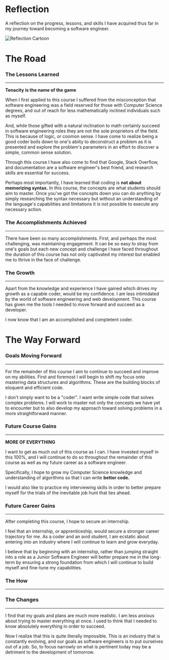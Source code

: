 # Reflection

A reflection on the progress, lessons, and skills I have acquired thus far in my journey toward becoming a software engineer.

![Reflection Cartoon](https://live.staticflickr.com/4833/31284205807_a2e1400b81_b.jpg)

# The Road

### The Lessons Learned

---

**Tenacity is the name of the game**

When I first applied to this course I suffered from the misconception that software engineering was a field reserved for those with Computer Science degrees, and out of reach for less mathematically inclined individuals such as myself.

And, while those gifted with a natural inclination to math certainly succeed in software engineering roles they are not the sole proprietors of the field. This is because of logic, or coomon sense. I have come to realize being a good coder boils down to one's abiity to deconstruct a problem as it is presented and explore the problem's parameters in an effort to discover a simple, common sense solution.

Through this course I have also come to find that Google, Stack Overflow, and documentation are a software engineer's best friend, and research skills are essential for success.

Perhaps most importantly, I have learned that coding is **not about memorizing syntax.** In this course, the concepts are what students should aim to master. Once you've got the concepts down you can do anything by simply researching the syntax necessary but without an understanding of the language's capabilities and limitations it is not possible to execute any necessary action.

### The Accomplishments Achieved

---

There have been so many accomplishments. First, and perhaps the most challenging, was maintaining engagement. It can be so easy to stray from one's goals but each new concept and challenge I have faced throughout the duration of this course has not only captivated my interest but enabled me to thrive in the face of challenge.

### The Growth

---

Apart from the knowledge and experience I have gained which drives my growth as a capable coder, would be my confidence. I am less intimidated by the world of software engineering and web development. This course has given me the tools I needed to move forward and succeed as a developer.

I now know that I am an accomplished and comptetent coder.

# The Way Forward

### Goals Moving Forward

---

For the remainder of this course I aim to continue to succeed and improve on my abilities. First and foremost I will begin to shift my focus onto mastering data structures and algorithms. These are the building blocks of eloquent and efficient code.

I don't simply want to be a "coder". I want write simple code that solves complex problems. I will work to master not only the concepts we have yet to encounter but to also develop my approach toward solving problems in a more straightforward manner.

### Future Course Gains

---

**MORE OF EVERYTHING**

I want to get as much out of this course as I can. I have invested myself in this 100%, and I will continue to do so throughout the remainder of this course as well as my future career as a software engineer.

Specifically, I hope to grow my Computer Science knowledge and understanding of algorithms so that I can write **better code.**

I would also like to practice my interviewing skills in order to better prepare myself for the trials of the inevitable job hunt that lies ahead.

### Future Career Gains

---

After completing this course, I hope to secure an internship.

I feel that an internship, or apprenticeship, would secure a stronger career trajectory for me. As a coder and an avid student, I am ecstatic about entering into an industry where I will continue to learn and grow everyday.

I believe that by beginning with an internship, rather than jumping straight into a role as a Junior Software Engineer will better prepare me in the long-term by ensuring a strong foundation from which I will continue to build myself and fine-tune my capabilities.

### The How

---

### The Changes

---

I find that my goals and plans are much more realistic. I am less anxious about trying to master everything at once. I used to think that I needed to know absolutely everything in order to succeed.

Now I realize that this is quite literally impossible. This is an industry that is constantly evolving, and our goals as software engineers is to put ourselves out of a job. So, to focus narrowly on what is pertinent today may be a detriment to the development of tomorrow.
